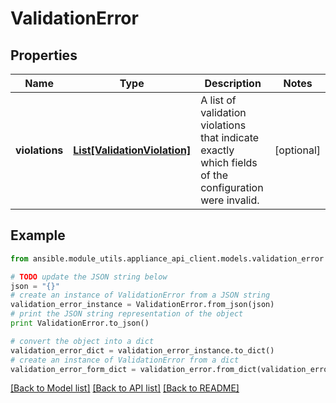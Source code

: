 # ValidationError


## Properties
Name | Type | Description | Notes
------------ | ------------- | ------------- | -------------
**violations** | [**List[ValidationViolation]**](ValidationViolation.md) | A list of validation violations that indicate exactly which fields of the configuration were invalid. | [optional] 

## Example

```python
from ansible.module_utils.appliance_api_client.models.validation_error import ValidationError

# TODO update the JSON string below
json = "{}"
# create an instance of ValidationError from a JSON string
validation_error_instance = ValidationError.from_json(json)
# print the JSON string representation of the object
print ValidationError.to_json()

# convert the object into a dict
validation_error_dict = validation_error_instance.to_dict()
# create an instance of ValidationError from a dict
validation_error_form_dict = validation_error.from_dict(validation_error_dict)
```
[[Back to Model list]](../README.md#documentation-for-models) [[Back to API list]](../README.md#documentation-for-api-endpoints) [[Back to README]](../README.md)


